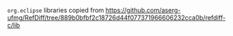 `org.eclipse` libraries copied from
https://github.com/aserg-ufmg/RefDiff/tree/889b0bfbf2c18726d44f077371966606232cca0b/refdiff-c/lib
